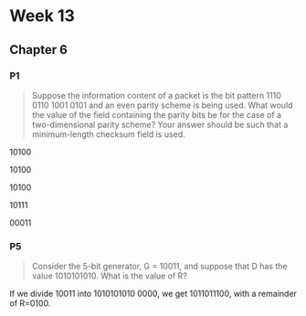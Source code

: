 # Week 13



## Chapter 6

### P1

> Suppose the information content of a packet is the bit pattern 1110 0110 1001 0101 and an even parity scheme is being used. What would the value of the field containing the parity bits be for the case of a two-dimensional parity scheme? Your answer should be such that a minimum-length checksum field is used.

10100

10100

10100

10111

00011

### P5

> Consider the 5-bit generator, G = 10011, and suppose that D has the value 1010101010. What is the value of R?

If we divide 10011 into 1010101010 0000, we get 1011011100, with a remainder of R=0100.  